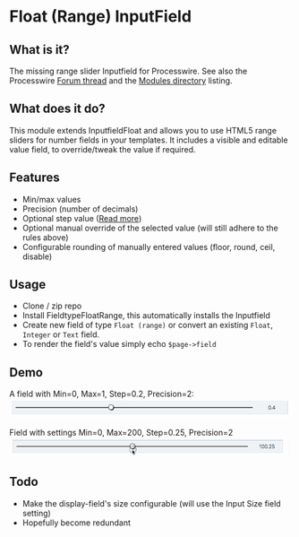 # Float (Range) InputField

## What is it?

The missing range slider Inputfield for Processwire.
See also the Processwire [Forum thread](https://processwire.com/talk/topic/22430-inputfieldfloatrange-a-range-slider-inputfield/?tab=comments#comment-192449) and the [Modules directory](http://modules.processwire.com/modules/inputfield-float-range/) listing.

## What does it do?

This module extends InputfieldFloat and allows you to use HTML5 range sliders for number fields in your templates.
It includes a visible and editable value field, to override/tweak the value if required.  

## Features

- Min/max values
- Precision (number of decimals)
- Optional step value ([Read more](https://www.w3schools.com/tags/att_input_step.asp))
- Optional manual override of the selected value (will still adhere to the rules above)
- Configurable rounding of manually entered values (floor, round, ceil, disable)

## Usage

- Clone / zip repo
- Install FieldtypeFloatRange, this automatically installs the Inputfield
- Create new field of type `Float (range)` or convert an existing `Float`, `Integer` or `Text` field.
- To render the field's value simply echo `$page->field`

## Demo
A field with Min=0, Max=1, Step=0.2, Precision=2:
![](https://github.com/eelke/InputfieldFloatRange/raw/master/demo/RangeSlider-demo-1.gif)


Field with settings Min=0, Max=200, Step=0.25, Precision=2
![](https://github.com/eelke/InputfieldFloatRange/raw/master/demo/RangeSlider-demo-2.gif)

## Todo

- Make the display-field's size configurable (will use the Input Size field setting)
- Hopefully become redundant
